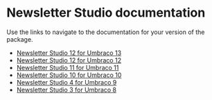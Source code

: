 ﻿# Newsletter Studio documentation
Use the links to navigate to the documentation for your version of the package.

* [Newsletter Studio 12 for Umbraco 13](13.0.0/)
* [Newsletter Studio 12 for Umbraco 12](12.1.0/)
* [Newsletter Studio 11 for Umbraco 11](11.0.0/)
* [Newsletter Studio 10 for Umbraco 10](10.0.0/)
* [Newsletter Studio 4 for Umbraco 9](4.0.0/)
* [Newsletter Studio 3 for Umbraco 8](3.0.0/)